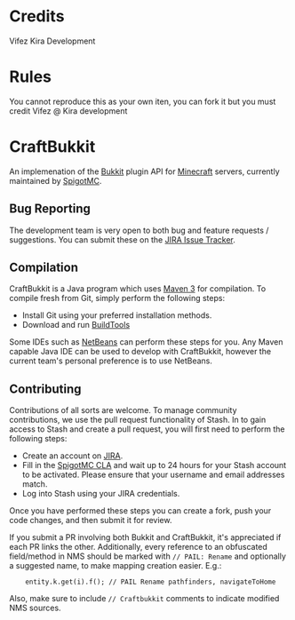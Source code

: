 # Credits
Vifez
Kira Development

# Rules
You cannot reproduce this as your own iten, you can fork it but you must credit Vifez @ Kira development

CraftBukkit
======
An implemenation of the [Bukkit](https://hub.spigotmc.org/stash/projects/SPIGOT/repos/bukkit) plugin API for [Minecraft](https://minecraft.net/) servers, currently maintained by [SpigotMC](http://www.spigotmc.org/).

Bug Reporting
-------------
The development team is very open to both bug and feature requests / suggestions. You can submit these on the [JIRA Issue Tracker](http://hub.spigotmc.org/jira/).

Compilation
-----------
CraftBukkit is a Java program which uses [Maven 3](http://maven.apache.org/) for compilation. To compile fresh from Git, simply perform the following steps:

* Install Git using your preferred installation methods.
* Download and run [BuildTools](https://www.spigotmc.org/wiki/buildtools/)
 
Some IDEs such as [NetBeans](https://netbeans.org/) can perform these steps for you. Any Maven capable Java IDE can be used to develop with CraftBukkit, however the current team's personal preference is to use NetBeans.

Contributing
------------
Contributions of all sorts are welcome. To manage community contributions, we use the pull request functionality of Stash. In to gain access to Stash and create a pull request, you will first need to perform the following steps:

* Create an account on [JIRA](http://hub.spigotmc.org/jira/).
* Fill in the [SpigotMC CLA](http://www.spigotmc.org/go/cla) and wait up to 24 hours for your Stash account to be activated. Please ensure that your username and email addresses match.
* Log into Stash using your JIRA credentials.
 
Once you have performed these steps you can create a fork, push your code changes, and then submit it for review.

If you submit a PR involving both Bukkit and CraftBukkit, it's appreciated if each PR links the other. Additionally, every reference to an obfuscated field/method in NMS should be marked with `// PAIL: Rename` and optionally a suggested name, to make mapping creation easier. E.g.:
```
    entity.k.get(i).f(); // PAIL Rename pathfinders, navigateToHome 
```
Also, make sure to include `// Craftbukkit` comments to indicate modified NMS sources.
